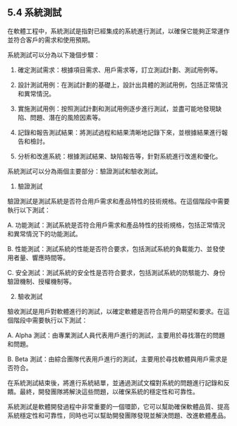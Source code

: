 ## 5.4 系統測試

在軟體工程中，系統測試是指對已經集成的系統進行測試，以確保它能夠正常運作並符合客戶的需求和使用預期。

系統測試可以分為以下幾個步驟：

1. 確定測試需求：根據項目需求、用戶需求等，訂立測試計劃、測試用例等。

2. 設計測試用例：在測試計劃的基礎上，設計出具體的測試用例，包括正常情況和異常情況。

3. 實施測試用例：按照測試計劃和測試用例逐步進行測試，並盡可能地發現缺陷、問題、潛在的風險因素等。

4. 記錄和報告測試結果：將測試過程和結果清晰地記錄下來，並根據結果進行報告和檢討。

5. 分析和改進系統：根據測試結果、缺陷報告等，針對系統進行改進和優化。


系統測試可以分為兩個主要部分：驗證測試和驗收測試。

1. 驗證測試

驗證測試是測試系統是否符合用戶需求和產品特性的技術規格。在這個階段中需要執行以下測試：

A. 功能測試：測試系統是否符合用戶需求和產品特性的技術規格，包括正常情況和異常情況下的功能測試。

B. 性能測試：測試系統的性能是否符合要求，包括測試系統的負載能力、並發使用者量、響應時間等。

C. 安全測試：測試系統的安全性是否符合要求，包括測試系統的防駭能力、身份驗證機制、授權機制等。

2. 驗收測試

驗收測試是用戶對軟體進行的測試，以確定軟體是否符合用戶的期望和要求。在這個階段中需要執行以下測試：

A. Alpha 測試：由專業測試人員代表用戶進行的測試，主要用於尋找潛在的問題和問題。

B. Beta 測試：由綜合團隊代表用戶進行的測試，主要用於尋找軟體與用戶需求是否符合。

在系統測試結束後，將進行系統結單，並通過測試文檔對系統的問題進行記錄和反饋。最終，開發團隊將解決這些問題，以確保系統的穩定性和可靠性。

系統測試是軟體開發過程中非常重要的一個環節，它可以幫助確保軟體品質、提高系統穩定性和可靠性，同時也可以幫助開發團隊發現並解決問題、改進軟體產品。
